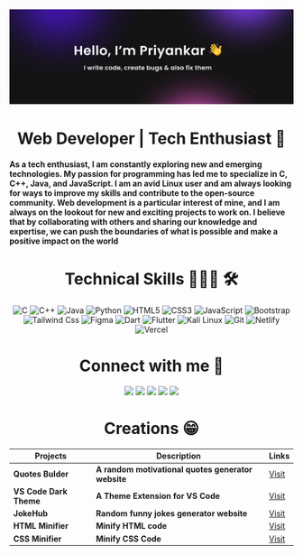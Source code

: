 ## ![Priyankar](priyankar.png)

<h1 align="center"> Web Developer | Tech Enthusiast 🚀 </h1>

<h4 align="left">
As a tech enthusiast, I am constantly exploring new and emerging technologies. My passion for programming has led me to specialize in C, C++, Java, and JavaScript. I am an avid Linux user and am always looking for ways to improve my skills and contribute to the open-source community. Web development is a particular interest of mine, and I am always on the lookout for new and exciting projects to work on. I believe that by collaborating with others and sharing our knowledge and expertise, we can push the boundaries of what is possible and make a positive impact on the world
</h4>

<h1 align="center"> Technical Skills 🧑🏻‍💻 🛠</h1>

<p align="center">
        <img alt="C" src="https://img.shields.io/badge/c-%2300599C.svg?&style=for-the-badge&logo=c&logoColor=white" />
        <img alt="C++" src="https://img.shields.io/badge/c++-%2300599C.svg?&style=for-the-badge&logo=c%2B%2B&ogoColor=white" />
        <img alt="Java" src="https://img.shields.io/badge/java-%23ED8B00.svg?&style=for-the-badge&logo=java&logoColor=white" />
        <img alt="Python" src="https://img.shields.io/badge/python-%2314354C.svg?style=for-the-badge&logo=python&logoColor=white"/>
        <img alt="HTML5" src="https://img.shields.io/badge/html5-%23E34F26.svg?&style=for-the-badge&logo=html5&logoColor=white" />
        <img alt="CSS3" src="https://img.shields.io/badge/css3-%231572B6.svg?&style=for-the-badge&logo=css3&logoColor=white" />
        <img alt="JavaScript" src="https://img.shields.io/badge/javascript-%23323330.svg?&style=for-the-badge&logo=javascript&logoColor=%23F7DF1E" />
        <img alt="Bootstrap" src="https://img.shields.io/badge/Bootstrap-7952B3.svg?style=for-the-badge&logo=Bootstrap&logoColor=white" />
        <img alt="Tailwind Css" src="https://img.shields.io/badge/Tailwind%20CSS-06B6D4.svg?style=for-the-badge&logo=Tailwind-CSS&logoColor=white" />
        <img alt="Figma" src="https://img.shields.io/badge/Figma-F24E1E.svg?style=for-the-badge&logo=Figma&logoColor=white" />
        <img alt="Dart" src="https://img.shields.io/badge/Dart-0175C2.svg?style=for-the-badge&logo=Dart&logoColor=white" />
        <img alt="Flutter" src="https://img.shields.io/badge/Flutter-02569B?style=for-the-badge&logo=flutter&logoColor=white" />
        <img alt="Kali Linux" src="https://img.shields.io/badge/Kali%20Linux-557C94.svg?style=for-the-badge&logo=Kali-Linux&logoColor=white" />
        <img alt="Git" src="https://img.shields.io/badge/Git-F05032.svg?style=for-the-badge&logo=Git&logoColor=white" />
        <img alt="Netlify" src="https://img.shields.io/badge/Netlify-00C7B7.svg?style=for-the-badge&logo=Netlify&logoColor=white" />
        <img alt="Vercel" src="https://img.shields.io/badge/Vercel-000000.svg?style=for-the-badge&logo=Vercel&logoColor=white" />
</p>

<h1 align="center"> Connect with me 🤝</h1>
<p align="Center"> 
<a href="https://www.github.com/priyankarpal" target="_blank" rel="noreferrer"><img src="https://img.shields.io/badge/GitHub-181717.svg?style=for-the-badge&logo=GitHub&logoColor=white" /></a> 
<a href="https://priyankarpal.hashnode.dev" target="_blank" rel="noreferrer"><img src="https://img.shields.io/badge/Hashnode-2962FF.svg?style=for-the-badge&logo=Hashnode&logoColor=white" /></a> 
<a href="http://www.instagram.com/priyankarpal1" target="_blank" rel="noreferrer"><img src="https://img.shields.io/badge/Instagram-E4405F.svg?style=for-the-badge&logo=Instagram&logoColor=white"  /></a> 
<a href="https://www.linkedin.com/in/priyankarpal" target="_blank" rel="noreferrer"><img src="https://img.shields.io/badge/LinkedIn-0A66C2.svg?style=for-the-badge&logo=LinkedIn&logoColor=white" /></a> 
<a href="https://www.twitter.com/priyankarpal" target="_blank" rel="noreferrer"><img src="https://img.shields.io/badge/Twitter-1DA1F2.svg?style=for-the-badge&logo=Twitter&logoColor=white"  /></a>
</p>
<h1 align="center"> Creations 😁 </h1>

<p align="center">

| Projects               | Description                                        | Links                                                                                        |
| ---------------------- | -------------------------------------------------- | -------------------------------------------------------------------------------------------- |
| **Quotes Bulder**      | **A random motivational quotes generator website** | [Visit ](https://quotebuilder.vercel.app/)                                                   |     |
| **VS Code Dark Theme** | **A Theme Extension for VS Code**                  | [Visit](https://marketplace.visualstudio.com/items?itemName=PriyankarPal.darkthemeforvscode) |     |
| **JokeHub**            | **Random funny jokes generator website**           | [Visit](https://jokeshub.vercel.app/)                                                        |     |
| **HTML Minifier**      | **Minify HTML code**          | [Visit](https://html-minify.vercel.app/)                                                     |     |
| **CSS Minifier**       | **Minify CSS Code**           | [Visit](https://css-minifier.vercel.app/)                                                    |     |

</p>
